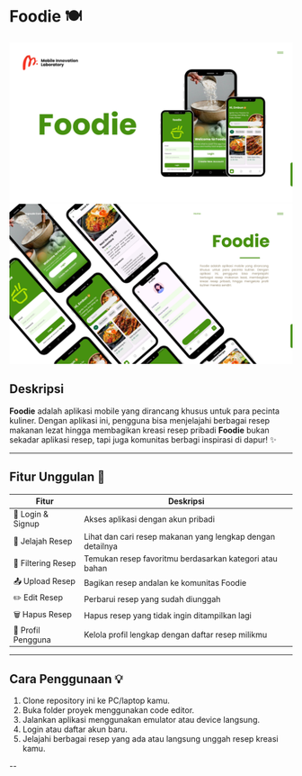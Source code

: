 # Foodie 🍽️
![Foodie1](./assets/images/Foodie1.png)
![Foodie2](./assets/images/Foodie2.png)
## Deskripsi
**Foodie** adalah aplikasi mobile yang dirancang khusus untuk para pecinta kuliner. Dengan aplikasi ini, pengguna bisa menjelajahi berbagai resep makanan lezat hingga membagikan kreasi resep pribadi
**Foodie** bukan sekadar aplikasi resep, tapi juga komunitas berbagi inspirasi di dapur! ✨

---

## Fitur Unggulan 🚀
| Fitur | Deskripsi |
|---|---|
| 🔐 Login & Signup | Akses aplikasi dengan akun pribadi |
| 📖 Jelajah Resep | Lihat dan cari resep makanan yang lengkap dengan detailnya |
| 🔎 Filtering Resep | Temukan resep favoritmu berdasarkan kategori atau bahan |
| 📤 Upload Resep | Bagikan resep andalan ke komunitas Foodie |
| ✏️ Edit Resep | Perbarui resep yang sudah diunggah |
| 🗑️ Hapus Resep | Hapus resep yang tidak ingin ditampilkan lagi |
| 👤 Profil Pengguna | Kelola profil lengkap dengan daftar resep milikmu |

---

## Cara Penggunaan 💡
1. Clone repository ini ke PC/laptop kamu.
2. Buka folder proyek menggunakan code editor.
3. Jalankan aplikasi menggunakan emulator atau device langsung.
4. Login atau daftar akun baru.
5. Jelajahi berbagai resep yang ada atau langsung unggah resep kreasi kamu.

--
